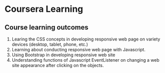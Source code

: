 # Coursera Learning

## Course learning outcomes

  1. Learing the CSS concepts in developing responsive web page on variety devices (desktop, tablet, phone, etc.)
  2. Learning about conducting responsive web page with Javascript.
  3. Using Bootstrap in developing responsive web site
  4. Understanding functions of Javascript EventListener on changing a web site appearance after clicking on the objects.
